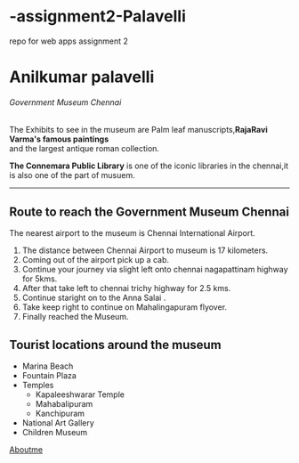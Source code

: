 # -assignment2-Palavelli
repo for web apps assignment 2 
# Anilkumar palavelli
###### Government Museum Chennai

The Exhibits to see in the museum are Palm leaf manuscripts,**RajaRavi Varma's famous paintings**<br>
and the largest antique roman collection.

**The Connemara Public Library** is one of the iconic libraries in the chennai,it is also one of the part of musuem.

---

## Route to reach the Government Museum Chennai
The nearest airport to the museum is Chennai International Airport.
1. The distance between Chennai Airport to museum is 17 kilometers.
2. Coming out of the airport pick up  a cab.
3. Continue your journey via slight left onto chennai nagapattinam highway for 5kms.
4. After that take left to chennai trichy highway for 2.5 kms.
5. Continue staright on to the Anna Salai .
6. Take keep right to continue on Mahalingapuram flyover.
7. Finally reached the Museum.

## Tourist locations around the museum
* Marina Beach
* Fountain Plaza
* Temples
   * Kapaleeshwarar Temple
   * Mahabalipuram
   * Kanchipuram
* National Art Gallery
* Children Museum

[Aboutme](https://github.com/AnilkumarPalavelli/assignment2-Palavelli/blob/main/AboutMe.md)

